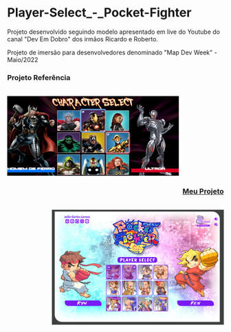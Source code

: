 # Player-Select_-_Pocket-Fighter

Projeto desenvolvido seguindo modelo apresentado em live do Youtube do canal "Dev Em Dobro" dos irmãos Ricardo e Roberto.

Projeto de imersão para desenvolvedores denominado "Map Dev Week" - Maio/2022

<div>
  <div align="left">
    <h3>Projeto  Referência</h3></br>
    <a href="https://devemdobro.github.io/projeto-marvel-mapadev-week-final/" target="_blank">      
    <img width="400px" src="https://raw.githubusercontent.com/JoaoCarlosLemos/imagens/main/map_dev_week.PNG">
  </div>

  <div align="right">
    <h3>Meu Projeto</h3></br>
    <a href="https://joaocarloslemos.github.io/Player-Select_-_Pocket-Fighter/" target="_blank">
    <img width="400px" src="https://raw.githubusercontent.com/JoaoCarlosLemos/imagens/main/Player_Select_-_Pocket_Fighter.PNG">
  </div>
</div>
